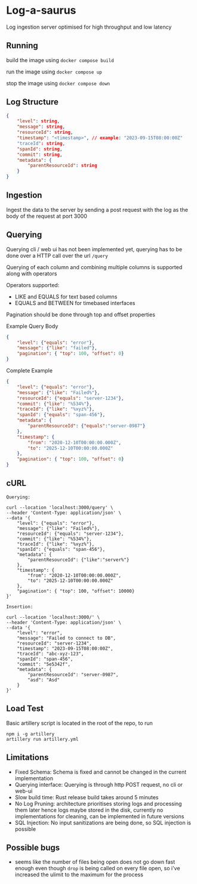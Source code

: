 # Log-a-saurus
Log ingestion server optimised for high throughput and low latency

## Running

build the image using `docker compose build`

run the image using `docker compose up`

stop the image using `docker compose down`

## Log Structure
```json
{
	"level": string,
	"message": string,
    "resourceId": string,
	"timestamp": "<timestamp>", // example: "2023-09-15T08:00:00Z"
	"traceId": string,
    "spanId": string,
    "commit": string,
    "metadata": {
        "parentResourceId": string
    }
}
```

## Ingestion
Ingest the data to the server by sending a post request with the log as the body of the request at port 3000

## Querying

Querying cli / web ui has not been implemented yet, querying has to be done over a HTTP call over the url `/query`

Querying of each column and combining multiple columns is supported along with operators

Operators supported:
 - LIKE and EQUALS for text based columns
 - EQUALS and BETWEEN for timebased interfaces

Pagination should be done through top and offset properties

Example Query Body
```json
{
	"level": {"equals": "error"},
	"message": {"like": "failed"},
    "pagination": { "top": 100, "offset": 0}
}
```
Complete Example
```json
{
	"level": {"equals": "error"},
    "message": {"like": "Failed%"},
    "resourceId": {"equals": "server-1234"},
    "commit": {"like": "%534%"},
    "traceId": {"like": "%xyz%"},
    "spanId": {"equals": "span-456"},
    "metadata": {
        "parentResourceId": {"equals":"server-0987"}
    },
    "timestamp": {
        "from": "2020-12-10T00:00:00.000Z",
        "to": "2025-12-10T00:00:00.000Z"
    },
    "pagination": { "top": 100, "offset": 0}
}
```

## cURL
```
Querying:

curl --location 'localhost:3000/query' \
--header 'Content-Type: application/json' \
--data '{
	"level": {"equals": "error"},
    "message": {"like": "Failed%"},
    "resourceId": {"equals": "server-1234"},
    "commit": {"like": "%534%"},
    "traceId": {"like": "%xyz%"},
    "spanId": {"equals": "span-456"},
    "metadata": {
        "parentResourceId": {"like":"server%"}
    },
    "timestamp": {
        "from": "2020-12-10T00:00:00.000Z",
        "to": "2025-12-10T00:00:00.000Z"
    },
    "pagination": { "top": 100, "offset": 10000}
}'

Insertion:

curl --location 'localhost:3000/' \
--header 'Content-Type: application/json' \
--data '{
	"level": "error",
	"message": "Failed to connect to DB",
    "resourceId": "server-1234",
	"timestamp": "2023-09-15T08:00:00Z",
	"traceId": "abc-xyz-123",
    "spanId": "span-456",
    "commit": "5e5342f",
    "metadata": {
        "parentResourceId": "server-0987",
        "asd": "Asd"
    }
}'

```

## Load Test
Basic artillery script is located in the root of the repo, to run
```
npm i -g artillery
artillery run artillery.yml
```

## Limitations
 - Fixed Schema: Schema is fixed and cannot be changed in the current implementation
 - Querying interface: Querying is through http POST request, no cli or web-ui
 - Slow build time: Rust release build takes around 5 minutes
 - No Log Pruning: architecture prioritises storing logs and processing them later hence logs maybe stored in the disk, currently no implementations for cleaning, can be implemented in future versions
 - SQL Injection: No input sanitizations are being done, so SQL injection is possible


## Possible bugs
 - seems like the number of files being open does not go down fast enough even though `drop` is being called on every file open, so i've increased the ulimit to the maximum for the process
